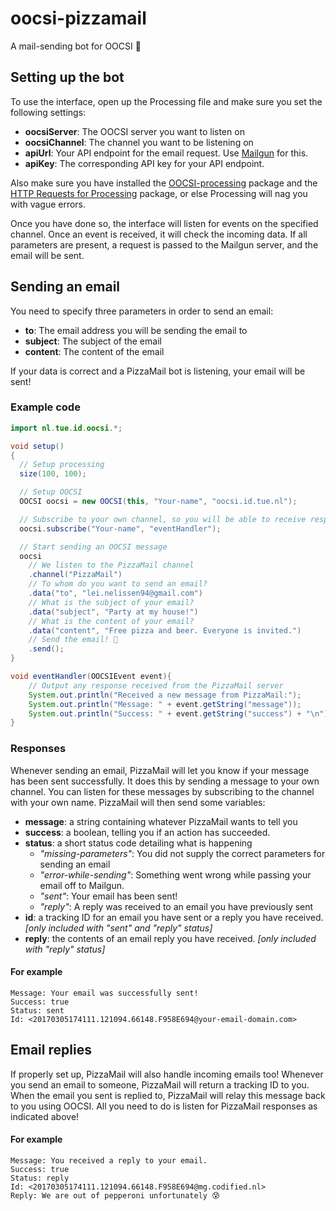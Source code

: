 # oocsi-pizzamail
A mail-sending bot for OOCSI 🍕

## Setting up the bot
To use the interface, open up the Processing file and make sure you set the following settings:

* **oocsiServer**: The OOCSI server you want to listen on
* **oocsiChannel**: The channel you want to be listening on
* **apiUrl**: Your API endpoint for the email request. Use [Mailgun](https://mailgun.com) for this.
* **apiKey**: The corresponding API key for your API endpoint.

Also make sure you have installed the [OOCSI-processing](https://github.com/iddi/oocsi-processing) package and the [HTTP Requests for Processing](https://github.com/runemadsen/HTTP-Requests-for-Processing) package, or else Processing will nag you with vague errors.

Once you have done so, the interface will listen for events on the specified channel. Once an event is received, it will check the incoming data. If all parameters are present, a request is passed to the Mailgun server, and the email will be sent.

## Sending an email
You need to specify three parameters in order to send an email:
* **to**: The email address you will be sending the email to
* **subject**: The subject of the email
* **content**: The content of the email

If your data is correct and a PizzaMail bot is listening, your email will be sent!

### Example code
```java
import nl.tue.id.oocsi.*;

void setup()
{
  // Setup processing
  size(100, 100);

  // Setup OOCSI
  OOCSI oocsi = new OOCSI(this, "Your-name", "oocsi.id.tue.nl");

  // Subscribe to your own channel, so you will be able to receive responses by the PizzaMail server
  oocsi.subscribe("Your-name", "eventHandler");

  // Start sending an OOCSI message
  oocsi
    // We listen to the PizzaMail channel
    .channel("PizzaMail")
    // To whom do you want to send an email?
    .data("to", "lei.nelissen94@gmail.com")
    // What is the subject of your email?
    .data("subject", "Party at my house!")
    // What is the content of your email?
    .data("content", "Free pizza and beer. Everyone is invited.")
    // Send the email! 🍕
    .send();
}

void eventHandler(OOCSIEvent event){
    // Output any response received from the PizzaMail server
    System.out.println("Received a new message from PizzaMail:");
    System.out.println("Message: " + event.getString("message"));
    System.out.println("Success: " + event.getString("success") + "\n");
}
```

### Responses
Whenever sending an email, PizzaMail will let you know if your message has been sent successfully. It does this by sending a message to your own channel. You can listen for these messages by subscribing to the channel with your own name. PizzaMail will then send some variables:
* **message**: a string containing whatever PizzaMail wants to tell you
* **success**: a boolean, telling you if an action has succeeded.
* **status**: a short status code detailing what is happening
    * *"missing-parameters"*: You did not supply the correct parameters for sending an email
    * *"error-while-sending"*: Something went wrong while passing your email off to Mailgun.
    * *"sent"*: Your email has been sent!
    * *"reply"*: A reply was received to an email you have previously sent
* **id**: a tracking ID for an email you have sent or a reply you have received. *[only included with "sent" and "reply" status]*
* **reply**: the contents of an email reply you have received. *[only included with "reply" status]*

#### For example
```
Message: Your email was successfully sent!
Success: true
Status: sent
Id: <20170305174111.121094.66148.F958E694@your-email-domain.com>
```

## Email replies
If properly set up, PizzaMail will also handle incoming emails too! Whenever you send an email to someone, PizzaMail will return a tracking ID to you. When the email you sent is replied to, PizzaMail will relay this message back to you using OOCSI. All you need to do is listen for PizzaMail responses as indicated above!

#### For example
```
Message: You received a reply to your email.
Success: true
Status: reply
Id: <20170305174111.121094.66148.F958E694@mg.codified.nl>
Reply: We are out of pepperoni unfortunately 😰
```
